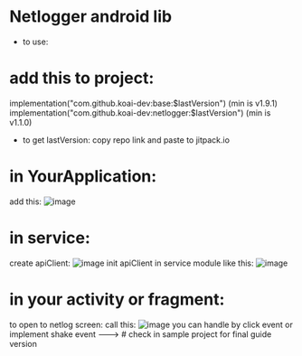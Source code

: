 # Netlogger android lib
- to use:
 # add this to project:
implementation("com.github.koai-dev:base:$lastVersion") (min is v1.9.1)
implementation("com.github.koai-dev:netlogger:$lastVersion") (min is v1.1.0)
- to get lastVersion: copy repo link and paste to jitpack.io
# in YourApplication:
add this:
![image](https://github.com/user-attachments/assets/887b460e-ce46-4b15-8105-56ce9d2f1cad)
# in service:
create apiClient:
![image](https://github.com/user-attachments/assets/6355843d-36f3-407f-ac78-afcafcbe108d)
init apiClient in service module like this:
![image](https://github.com/user-attachments/assets/8ae1f22c-0c69-441d-81fa-32ce3f59b81b)
# in your activity or fragment:
to open to netlog screen:
call this:
![image](https://github.com/user-attachments/assets/4a1730b4-8b02-4d8a-ad52-402e889de080)
you can handle by click event or implement shake event
--->  # check in sample project for final guide version



